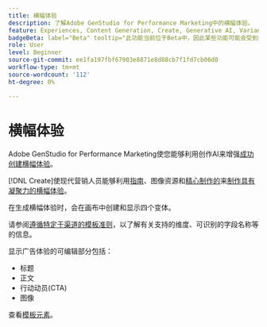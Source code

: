 ```yaml
---
title: 横幅体验
description: 了解Adobe GenStudio for Performance Marketing中的横幅体验。
feature: Experiences, Content Generation, Create, Generative AI, Variant Generation
badgeBeta: label="Beta" tooltip="此功能当前位于Beta中，因此某些功能可能会受到限制或发生更改。"
role: User
level: Beginner
source-git-commit: ee1fa197fbf67903e8871e8d88cb7f1fd7cb06d0
workflow-type: tm+mt
source-wordcount: '112'
ht-degree: 0%

---
```


# 横幅体验

Adobe GenStudio for Performance Marketing使您能够利用创作AI来增强[成功创建横幅体验](/help/user-guide/create/create-banner-experience.md)。

[!DNL Create]使现代营销人员能够利用[指南](/help/user-guide/guidelines/overview.md)、图像资源和[精心制作的](/help/user-guide/effective-prompts.md)来[制作具有凝聚力的横幅体验](/help/user-guide/create/create-banner-experience.md)。

在生成横幅体验时，会在画布中创建和显示四个变体。

请参阅[遵循特定于渠道的模板准则](/help/user-guide/content/best-practices-for-templates.md#follow-channel-specific-template-guidelines)，以了解有关支持的维度、可识别的字段名称等的信息。

显示广告体验的可编辑部分包括：

* 标题
* 正文
* 行动动员(CTA)
* 图像

查看[模板元素](/help/user-guide/content/use-templates.md#template-elements)。

<!-- ## Character counts

After you generate a set of display ad variants, you can see the character count displayed for each section. Hover over or click into a generated section, such as the subject line or the body, and see the section name and character count for that section.

![Character count](/help/assets/character-count.png){width="500" zoomable="yes"} -->
